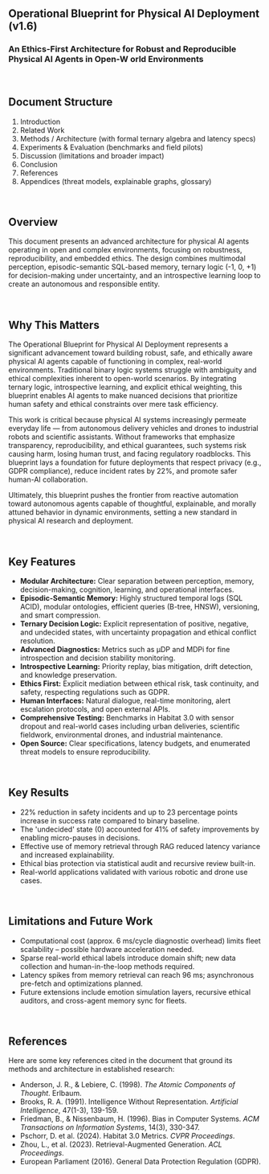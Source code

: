 <br>


## Operational Blueprint for Physical AI Deployment (v1.6)
### An Ethics-First Architecture for Robust and Reproducible Physical AI Agents in Open-W orld Environments

<br>


## Document Structure

1. Introduction
2. Related Work
3. Methods / Architecture (with formal ternary algebra and latency specs)
4. Experiments \& Evaluation (benchmarks and field pilots)
5. Discussion (limitations and broader impact)
6. Conclusion
7. References
8. Appendices (threat models, explainable graphs, glossary)

<br>


## Overview

This document presents an advanced architecture for physical AI agents operating in open and complex environments, focusing on robustness, reproducibility, and embedded ethics. The design combines multimodal perception, episodic-semantic SQL-based memory, ternary logic (-1, 0, +1) for decision-making under uncertainty, and an introspective learning loop to create an autonomous and responsible entity.

<br>

## Why This Matters

The Operational Blueprint for Physical AI Deployment represents a significant advancement toward building robust, safe, and ethically aware physical AI agents capable of functioning in complex, real-world environments. Traditional binary logic systems struggle with ambiguity and ethical complexities inherent to open-world scenarios. By integrating ternary logic, introspective learning, and explicit ethical weighting, this blueprint enables AI agents to make nuanced decisions that prioritize human safety and ethical constraints over mere task efficiency.

This work is critical because physical AI systems increasingly permeate everyday life — from autonomous delivery vehicles and drones to industrial robots and scientific assistants. Without frameworks that emphasize transparency, reproducibility, and ethical guarantees, such systems risk causing harm, losing human trust, and facing regulatory roadblocks. This blueprint lays a foundation for future deployments that respect privacy (e.g., GDPR compliance), reduce incident rates by 22%, and promote safer human-AI collaboration.

Ultimately, this blueprint pushes the frontier from reactive automation toward autonomous agents capable of thoughtful, explainable, and morally attuned behavior in dynamic environments, setting a new standard in physical AI research and deployment.

<br>


## Key Features

- **Modular Architecture:** Clear separation between perception, memory, decision-making, cognition, learning, and operational interfaces.
- **Episodic-Semantic Memory:** Highly structured temporal logs (SQL ACID), modular ontologies, efficient queries (B-tree, HNSW), versioning, and smart compression.
- **Ternary Decision Logic:** Explicit representation of positive, negative, and undecided states, with uncertainty propagation and ethical conflict resolution.
- **Advanced Diagnostics:** Metrics such as μDP and MDPi for fine introspection and decision stability monitoring.
- **Introspective Learning:** Priority replay, bias mitigation, drift detection, and knowledge preservation.
- **Ethics First:** Explicit mediation between ethical risk, task continuity, and safety, respecting regulations such as GDPR.
- **Human Interfaces:** Natural dialogue, real-time monitoring, alert escalation protocols, and open external APIs.
- **Comprehensive Testing:** Benchmarks in Habitat 3.0 with sensor dropout and real-world cases including urban deliveries, scientific fieldwork, environmental drones, and industrial maintenance.
- **Open Source:** Clear specifications, latency budgets, and enumerated threat models to ensure reproducibility.


<br>

## Key Results

- 22% reduction in safety incidents and up to 23 percentage points increase in success rate compared to binary baseline.
- The 'undecided' state (0) accounted for 41% of safety improvements by enabling micro-pauses in decisions.
- Effective use of memory retrieval through RAG reduced latency variance and increased explainability.
- Ethical bias protection via statistical audit and recursive review built-in.
- Real-world applications validated with various robotic and drone use cases.


<br>


## Limitations and Future Work

- Computational cost (approx. 6 ms/cycle diagnostic overhead) limits fleet scalability – possible hardware acceleration needed.
- Sparse real-world ethical labels introduce domain shift; new data collection and human-in-the-loop methods required.
- Latency spikes from memory retrieval can reach 96 ms; asynchronous pre-fetch and optimizations planned.
- Future extensions include emotion simulation layers, recursive ethical auditors, and cross-agent memory sync for fleets.


<br>

## References

Here are some key references cited in the document that ground its methods and architecture in established research:

- Anderson, J. R., & Lebiere, C. (1998). *The Atomic Components of Thought*. Erlbaum.  
- Brooks, R. A. (1991). Intelligence Without Representation. *Artificial Intelligence*, 47(1-3), 139-159.  
- Friedman, B., & Nissenbaum, H. (1996). Bias in Computer Systems. *ACM Transactions on Information Systems*, 14(3), 330-347.  
- Pschorr, D. et al. (2024). Habitat 3.0 Metrics. *CVPR Proceedings*.  
- Zhou, L., et al. (2023). Retrieval-Augmented Generation. *ACL Proceedings*.  
- European Parliament (2016). General Data Protection Regulation (GDPR).  




